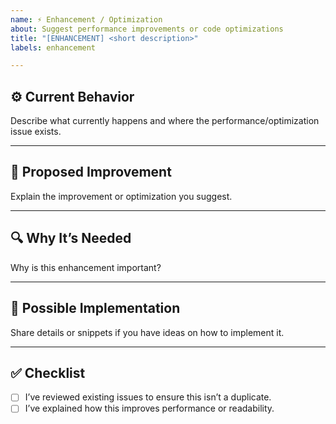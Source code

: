 ```yaml
---
name: ⚡ Enhancement / Optimization
about: Suggest performance improvements or code optimizations
title: "[ENHANCEMENT] <short description>"
labels: enhancement

---
```


## ⚙️ Current Behavior

Describe what currently happens and where the performance/optimization issue exists.

---

## 🚀 Proposed Improvement

Explain the improvement or optimization you suggest.

---

## 🔍 Why It’s Needed

Why is this enhancement important?

---

## 🧩 Possible Implementation

Share details or snippets if you have ideas on how to implement it.

---

## ✅ Checklist

- [ ] I’ve reviewed existing issues to ensure this isn’t a duplicate.  
- [ ] I’ve explained how this improves performance or readability.  
